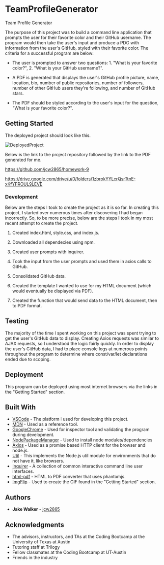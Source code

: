 # TeamProfileGenerator
Team Profile Generator

The purpose of this project was to build a command line application that prompts the user for their favorite color and their GitHub username. The program would then take the user's input and produce a PDG with information from the user's GitHub, styled with their favorite color. The criteria for a successful program are below: 

* The user is prompted to answer two questions: 1. "What is your favorite color?", 2. "What is your GitHub username?".

* A PDF is generated that displays the user's GitHub profile picture, name, location, bio, number of public repositories, number of followers, number of other GitHub users they're following, and number of GitHub stars.

* The PDF should be styled according to the user's input for the question, "What is your favorite color?". 

## Getting Started

The deployed project should look like this.

![DeployedProject](deployed.gif)

Below is the link to the project repository followed by the link to the PDF generated for me. 

https://github.com/jcw2865/homework-9

https://drive.google.com/drive/u/0/folders/1zbrokYYLcrQsrTtnE-xKfYFROUL9LEVE

### Development

Below are the steps I took to create the project as it is so far. In creating this project, I started over numerous times after discovering I had began incorrectly. So, to be more precise, below are the steps I took in my most recent attempt to create the project. 

1. Created index.html, style.css, and index.js. 

2. Downloaded all dependecies using npm. 

3. Created user prompts with inquirer.

4. Took the input from the user prompts and used them in axios calls to GitHub. 

5. Consolidated GitHub data.

6. Created the template I wanted to use for my HTML document (which would eventually be displayed via PDF).

7. Created the function that would send data to the HTML document, then to PDF format. 

## Testing

The majority of the time I spent working on this project was spent trying to get the user's GitHub data to display. Creating Axios requests was similar to AJAX requests, so I understood the logic fairly quickly. In order to display the user's GitHub data, I had to place console logs at numerous points throughout the program to determine where const/var/let declarations ended due to scoping. 

## Deployment

This program can be deployed using most internet browsers via the links in the "Getting Started" section. 

## Built With

* [VSCode](https://code.visualstudio.com/) - The platform I used for developing this project.
* [MDN](https://developer.mozilla.org/en-US/) - Used as a reference tool.
* [GoogleChrome](https://www.google.com/chrome/) - Used for inspector tool and validating the program during development. 
* [NodePackageManager](https://www.npmjs.com/) - Used to install node modules/dependencies
* [Axios](https://www.npmjs.com/package/axios) - Used as a promise based HTTP client for the browser and node.js.
* [Util](https://www.npmjs.com/package/util) - This implements the Node.js util module for environments that do not have it, like browsers.
* [Inquirer](https://www.npmjs.com/package/inquirer) - A collection of common interactive command line user interfaces.
* [html-pdf](https://www.npmjs.com/package/html-pdf) - HTML to PDF converter that uses phantomjs.
* [ImgFlip](https://imgflip.com/gif-maker) - Used to create the GIF found in the "Getting Started" section.
<!-- ## Contributing

Please read [CONTRIBUTING.md](https://gist.github.com/PurpleBooth/b24679402957c63ec426) for details on our code of conduct, and the process for submitting pull requests to us. -->

## Authors

* **Jake Walker** - [jcw2865](https://github.com/jcw2865)

<!-- See also the list of [contributors](https://github.com/your/project/contributors) who participated in this project. -->

<!-- ## License

This project is licensed under the MIT License - see the [LICENSE.md](LICENSE.md) file for details -->

## Acknowledgments

* The advisors, instructors, and TAs at the Coding Bootcamp at the University of Texas at Austin
* Tutoring staff at Trilogy
* Fellow classmates at the Coding Bootcamp at UT-Austin
* Friends in the industry